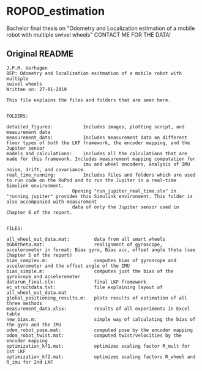 # ROPOD_estimation
Bachelor final thesis on "Odometry and Localization estimation of a mobile robot with multiple swivel wheels"
CONTACT ME FOR THE DATA!

## Original README
<!-- language: lang-none -->
    J.P.M. Verhagen
    BEP: Odometry and localization esitmation of a mobile robot with multiple
    swivel wheels
    Written on: 27-01-2019
    
    This file explains the files and folders that are seen here.
    
    
    FOLDERS:
    
    detailed_figures:           Includes images, plotting script, and measurement data
    measurement_data:           Includes measurement data on different floor types of both the LKF framework, the encoder mapping, and the Jupiter sensor
    models_and_calculations:    includes all the calculations that are made for this framework. Includes measurement mapping computation for
                                imu and wheel encoders, analysis of IMU noise, drift, and covariance.
    real_time_running:          Includes files and folders which are used to run code on the RoPod and to run the Jupiter in a real-time Simulink environment.
                            Opening "run_jupiter_real_time.slx" in "running_jupiter" provides this Simulink environment. This folder is also accompanied with measurement
                            data of only the Jupiter sensor used in Chapter 6 of the report.


    FILES:
    
    all_wheel_out_data.mat:         data from all smart wheels
    bGbAtheta.mat:                  realignment of gyroscope, accelerometer in format: Bias gyro, Bias acc, offset angle theta (see Chapter 5 of the report)
    bias_complex.m:                 computes bias of gyroscope and accelerometer and the offset angle of the IMU
    bias_simple.m:                  computes just the bias of the gyroscope and accelerometer
    datarun_final.slx:              final LKF framework 
    ec_structdata.txt:              file explaining layout of all_wheel_out_data.mat
    global_positioning_results.m:   plots results of estimation of all three methods
    measurement_data.xlsx:          results of all experiments in Excel table
    new_bias.m:                     simple way of calculating the bias of the gyro and the IMU
    odom_robot_pose.mat:            computed pose by the encoder mapping
    odom_robot_twist.mat:           computed twist/velocities by the encoder mapping
    optimization_kf1.mat:           optimizes scaling factor R_mult for 1st LKF
    optimization_kf2.mat:           optimizes scaling factors R_wheel and R_imu for 2nd LKF
